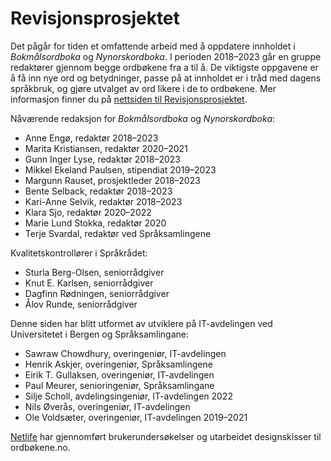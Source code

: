# Revisjonsprosjektet
Det pågår for tiden et omfattende arbeid med å oppdatere innholdet i _Bokmålsordboka_ og _Nynorskordboka_. I perioden 2018–2023 går en gruppe redaktører gjennom begge ordbøkene fra a til å. De viktigste oppgavene er å få inn nye ord og betydninger, passe på at innholdet er i tråd med dagens språkbruk, og gjøre utvalget av ord likere i de to ordbøkene. Mer informasjon finner du på [nettsiden til Revisjonsprosjektet](https://www.uib.no/lle/revisjonsprosjektet).

Nåværende redaksjon for _Bokmålsordboka_ og _Nynorskordboka_:

*   Anne Engø, redaktør 2018–2023
*   Marita Kristiansen, redaktør 2020–2021
*   Gunn Inger Lyse, redaktør 2018–2023
*   Mikkel Ekeland Paulsen, stipendiat 2019–2023
*   Margunn Rauset, prosjektleder 2018–2023
*   Bente Selback, redaktør 2018–2023
*   Kari-Anne Selvik, redaktør 2018–2023
*   Klara Sjo, redaktør 2020–2022
*   Marie Lund Stokka, redaktør 2020
*   Terje Svardal, redaktør ved Språksamlingene

Kvalitetskontrollører i Språkrådet:

*   Sturla Berg-Olsen, seniorrådgiver
*   Knut E. Karlsen, seniorrådgiver
*   Dagfinn Rødningen, seniorrådgiver
*   Ålov Runde, seniorrådgiver

Denne siden har blitt utformet av utviklere på IT-avdelingen ved Universitetet i Bergen og Språksamlingane:

*   Sawraw Chowdhury, overingeniør, IT-avdelingen
*   Henrik Askjer, overingeniør, Språksamlingene
*   Eirik T. Gullaksen, overingeniør, IT-avdelingen
*   Paul Meurer, senioringeniør, Språksamlingane
*   Silje Scholl, avdelingsingeniør, IT-avdelingen 2022
*   Nils Øverås, overingeniør, IT-avdelingen
*   Ole Voldsæter, overingeniør, IT-avdelingen 2019–2021

[Netlife](https://www.netlife.com/) har gjennomført brukerundersøkelser og utarbeidet designskisser til ordbøkene.no.